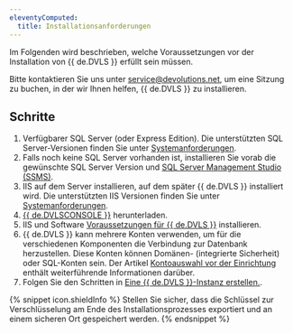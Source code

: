 ```yaml
---
eleventyComputed:
  title: Installationsanforderungen
---
```

Im Folgenden wird beschrieben, welche Voraussetzungen vor der Installation von {{ de.DVLS }} erfüllt sein müssen.  

Bitte kontaktieren Sie uns unter [service@devolutions.net](mailto:service@devolutions.net), um eine Sitzung zu buchen, in der wir Ihnen helfen, {{ de.DVLS }} zu installieren.

## Schritte

1. Verfügbarer SQL Server (oder Express Edition). Die unterstützten SQL Server-Versionen finden Sie unter [Systemanforderungen](/de/server/overview/system-requirements/).
1. Falls noch keine SQL Server vorhanden ist, installieren Sie vorab die gewünschte SQL Server Version und [SQL Server Management Studio (SSMS)](https://learn.microsoft.com/de-de/sql/ssms/download-sql-server-management-studio-ssms). 
1. IIS auf dem Server installieren, auf dem später {{ de.DVLS }} installiert wird. Die unterstützten IIS Versionen finden Sie unter [Systemanforderungen](/de/server/overview/system-requirements/). 
1. [{{ de.DVLSCONSOLE }}](https://devolutions.net/de/server/home/download/) herunterladen. 
1. IIS und Software [Voraussetzungen für {{ de.DVLS }}](/de/server/installation/installing-web-server-prerequisites/) installieren. 
1. {{ de.DVLS }} kann mehrere Konten verwenden, um für die verschiedenen Komponenten die Verbindung zur Datenbank herzustellen. Diese Konten können Domänen- (integrierte Sicherheit) oder SQL-Konten sein. Der Artikel [Kontoauswahl vor der Einrichtung](/de/kb/devolutions-server/knowledge-base/pre-deployment-account-survey/) enthält weiterführende Informationen darüber.
1. Folgen Sie den Schritten in [Eine {{ de.DVLS }}-Instanz erstellen.](/de/server/installation/create-server-instance/). 

{% snippet icon.shieldInfo %}
Stellen Sie sicher, dass die Schlüssel zur Verschlüsselung am Ende des Installationsprozesses exportiert und an einem sicheren Ort gespeichert werden. 
{% endsnippet %}
